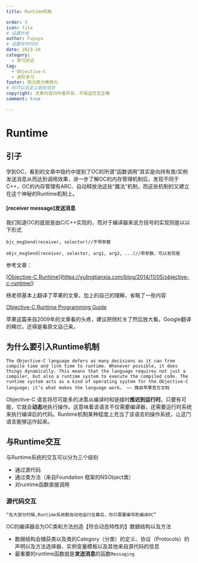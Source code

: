 ```yaml
---
title: Runtime机制

order: 3
icon: file
# 设置作者
author: Fuyuyu
# 设置写作时间
date: 2023-10
category:
  - 学习日记
tag:
  - Objective-C
  - 进阶学习
footer: 努力努力再努力
# 你可以自定义版权信息
copyright: 文章内容归作者所有，不保证完全正确
comment: true

---
```


# Runtime

## 引子

学到OC，看到的文章中隐约中提到了OC的所谓“函数调用”其实是向持有类/实例发送消息从而达到调用效果，进一步了解OC的内存管理机制后，发现不同于C++，OC的内存管理有ARC、自动释放池这些“魔法”机制，而这些机制的又建立在这个神秘的Runtime机制上。

#### [receiver message]发送消息

我们知道OC的底层是由C/C++实现的，而对于编译器来说方括号的实现则是以以下形式

`bjc_msgSend(receiver, selector)//不带参数`

`objc_msgSend(receiver, selector, arg1, arg2, ...)//带参数，可以发现是`

参考文章：

[[Objective-C Runtime](https://yulingtianxia.com/blog/2014/11/05/objective-c-runtime/)](https://yulingtianxia.com/blog/2014/11/05/objective-c-runtime/)

杨老师基本上翻译了苹果的文章，加上的自己的理解，省略了一些内容

[Objective-C Runtime Programming Guide](https://developer.apple.com/library/archive/documentation/Cocoa/Conceptual/ObjCRuntimeGuide/Introduction/Introduction.html#//apple_ref/doc/uid/TP40008048-CH1-SW1)

苹果这篇来自2009年的文章看的头疼，建议把侧栏关了然后放大看。Google翻译的稀烂，还得是看原文自己来。

## 为什么要引入Runtime机制

```
The Objective-C language defers as many decisions as it can from compile time and link time to runtime. Whenever possible, it does things dynamically. This means that the language requires not just a compiler, but also a runtime system to execute the compiled code. The runtime system acts as a kind of operating system for the Objective-C language; it’s what makes the language work。 —— 摘自苹果官方文档
```

Objective-C 语言将尽可能多的决策从编译时和链接时**推迟到运行时**。只要有可能，它就会**动态**地执行操作。这意味着该语言不仅需要编译器，还需要运行时系统来执行编译后的代码。Runtime机制某种程度上充当了该语言的操作系统，让这门语言能够运作起来。

## 与Runtime交互

与Runtime系统的交互可以分为三个级别

- 通过源代码
- 通过类方法（来自Foundation 框架的NSObject类）
- 对runtime函数直接调用

### 源代码交互

``“在大部分时候,Runtime系统都自动地运行在幕后，你只需要编写和编译OC”``

OC的编译器会为OC类和方法创造【符合动态特性的】数据结构以及方法

- 数据结构会捕获类以及类的Category（分类）的定义、协议（Protocols）的声明以及方法选择器、实例变量模板以及其他来自源代码的信息
- 最重要的runtime函数就是**发送消息**的函数`Messaging`